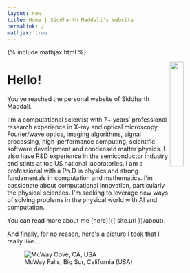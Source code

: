 ```yaml
---
layout: new
title: Home | Siddharth Maddali's website
permalink: /
mathjax: true
---
```

{% include mathjax.html %}

<img align="right" style="width: 25%;" src="{{ site.url }}/images/MSDHeadshot.jpg">

# Hello! 

You've reached the personal website of Siddharth Maddali. 

I'm a computational scientist with 7+ years’ professional research experience in X-ray and optical microscopy, Fourier/wave optics, imaging algorithms, signal processing, high-performance computing, scientific software development and condensed matter physics. 
I also have R&amp;D experience in the semiconductor industry and stints at top US national laboratories. 
I am a professional with a Ph.D in physics and strong fundamentals in computation and mathematics. 
I'm passionate about computational innovation, particularly the physical sciences. 
I'm seeking to leverage new ways of solving problems in the physical world with AI and computation. 

You can read more about me [here]({{ site.url }}/about). 

<!-- <nav style="display: block;">
    <ul>
        {% for item in site.data.details %}
            <li><a href="{{ item.link }}">{{ item.name }}</a></li>
        {% endfor %}
    </ul>
</nav> -->

And finally, for no reason, here's a picture I took that I really like...
<figure>
    <img class="filled-width" src="{{ site.url }}/images/titleBanner.jpg" alt="McWay Cove, CA, USA" class="responsiveimage">
    <figcaption class="customcaption">McWay Falls, Big Sur, California (USA)</figcaption>
</figure>
